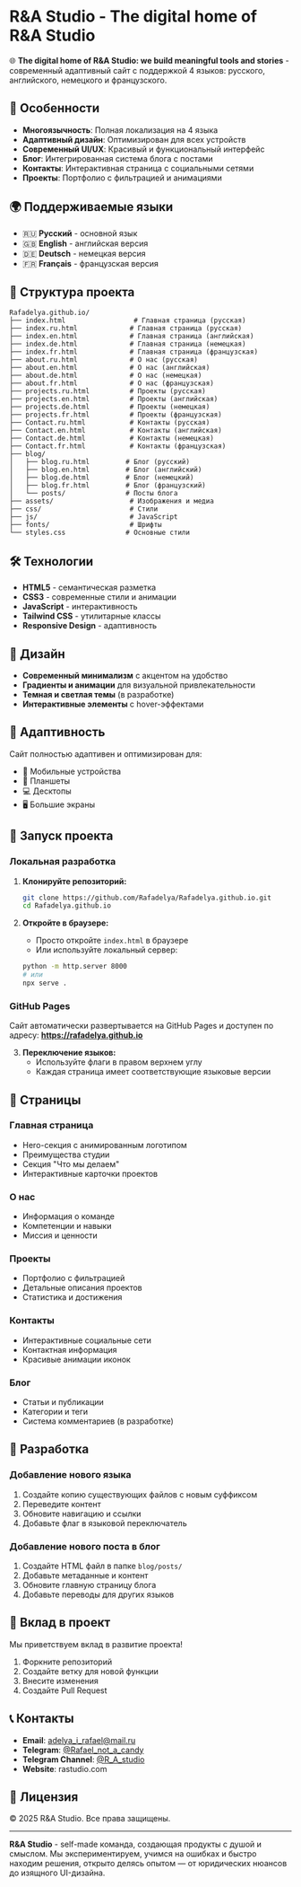 # R&A Studio - The digital home of R&A Studio

🌐 **The digital home of R&A Studio: we build meaningful tools and stories** - современный адаптивный сайт с поддержкой 4 языков: русского, английского, немецкого и французского.

## 🚀 Особенности

- **Многоязычность**: Полная локализация на 4 языка
- **Адаптивный дизайн**: Оптимизирован для всех устройств
- **Современный UI/UX**: Красивый и функциональный интерфейс
- **Блог**: Интегрированная система блога с постами
- **Контакты**: Интерактивная страница с социальными сетями
- **Проекты**: Портфолио с фильтрацией и анимациями

## 🌍 Поддерживаемые языки

- 🇷🇺 **Русский** - основной язык
- 🇬🇧 **English** - английская версия
- 🇩🇪 **Deutsch** - немецкая версия  
- 🇫🇷 **Français** - французская версия

## 📁 Структура проекта

```
Rafadelya.github.io/
├── index.html                 # Главная страница (русская)
├── index.ru.html             # Главная страница (русская)
├── index.en.html             # Главная страница (английская)
├── index.de.html             # Главная страница (немецкая)
├── index.fr.html             # Главная страница (французская)
├── about.ru.html             # О нас (русская)
├── about.en.html             # О нас (английская)
├── about.de.html             # О нас (немецкая)
├── about.fr.html             # О нас (французская)
├── projects.ru.html          # Проекты (русская)
├── projects.en.html          # Проекты (английская)
├── projects.de.html          # Проекты (немецкая)
├── projects.fr.html          # Проекты (французская)
├── Contact.ru.html           # Контакты (русская)
├── Contact.en.html           # Контакты (английская)
├── Contact.de.html           # Контакты (немецкая)
├── Contact.fr.html           # Контакты (французская)
├── blog/
│   ├── blog.ru.html         # Блог (русский)
│   ├── blog.en.html         # Блог (английский)
│   ├── blog.de.html         # Блог (немецкий)
│   ├── blog.fr.html         # Блог (французский)
│   └── posts/               # Посты блога
├── assets/                   # Изображения и медиа
├── css/                      # Стили
├── js/                       # JavaScript
├── fonts/                    # Шрифты
└── styles.css               # Основные стили
```

## 🛠 Технологии

- **HTML5** - семантическая разметка
- **CSS3** - современные стили и анимации
- **JavaScript** - интерактивность
- **Tailwind CSS** - утилитарные классы
- **Responsive Design** - адаптивность

## 🎨 Дизайн

- **Современный минимализм** с акцентом на удобство
- **Градиенты и анимации** для визуальной привлекательности
- **Темная и светлая темы** (в разработке)
- **Интерактивные элементы** с hover-эффектами

## 📱 Адаптивность

Сайт полностью адаптивен и оптимизирован для:
- 📱 Мобильные устройства
- 📱 Планшеты
- 💻 Десктопы
- 🖥 Большие экраны

## 🚀 Запуск проекта

### Локальная разработка

1. **Клонируйте репозиторий:**
   ```bash
   git clone https://github.com/Rafadelya/Rafadelya.github.io.git
   cd Rafadelya.github.io
   ```

2. **Откройте в браузере:**
   - Просто откройте `index.html` в браузере
   - Или используйте локальный сервер:
   ```bash
   python -m http.server 8000
   # или
   npx serve .
   ```

### GitHub Pages

Сайт автоматически развертывается на GitHub Pages и доступен по адресу:
**https://rafadelya.github.io**

3. **Переключение языков:**
   - Используйте флаги в правом верхнем углу
   - Каждая страница имеет соответствующие языковые версии

## 📄 Страницы

### Главная страница
- Hero-секция с анимированным логотипом
- Преимущества студии
- Секция "Что мы делаем"
- Интерактивные карточки проектов

### О нас
- Информация о команде
- Компетенции и навыки
- Миссия и ценности

### Проекты
- Портфолио с фильтрацией
- Детальные описания проектов
- Статистика и достижения

### Контакты
- Интерактивные социальные сети
- Контактная информация
- Красивые анимации иконок

### Блог
- Статьи и публикации
- Категории и теги
- Система комментариев (в разработке)

## 🔧 Разработка

### Добавление нового языка
1. Создайте копию существующих файлов с новым суффиксом
2. Переведите контент
3. Обновите навигацию и ссылки
4. Добавьте флаг в языковой переключатель

### Добавление нового поста в блог
1. Создайте HTML файл в папке `blog/posts/`
2. Добавьте метаданные и контент
3. Обновите главную страницу блога
4. Добавьте переводы для других языков

## 🤝 Вклад в проект

Мы приветствуем вклад в развитие проекта! 

1. Форкните репозиторий
2. Создайте ветку для новой функции
3. Внесите изменения
4. Создайте Pull Request

## 📞 Контакты

- **Email**: adelya_i_rafael@mail.ru
- **Telegram**: [@Rafael_not_a_candy](https://t.me/Rafael_not_a_candy)
- **Telegram Channel**: [@R_A_studio](https://t.me/R_A_studio)
- **Website**: rastudio.com

## 📄 Лицензия

© 2025 R&A Studio. Все права защищены.

---

**R&A Studio** - self-made команда, создающая продукты с душой и смыслом. Мы экспериментируем, учимся на ошибках и быстро находим решения, открыто делясь опытом — от юридических нюансов до изящного UI-дизайна. 
